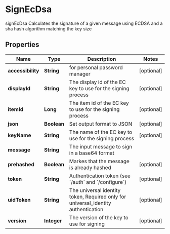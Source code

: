 

# SignEcDsa

signEcDsa Calculates the signature of a given message using ECDSA and a sha hash algorithm matching the key size

## Properties

Name | Type | Description | Notes
------------ | ------------- | ------------- | -------------
**accessibility** | **String** | for personal password manager |  [optional]
**displayId** | **String** | The display id of the EC key to use for the signing process |  [optional]
**itemId** | **Long** | The item id of the EC key to use for the signing process |  [optional]
**json** | **Boolean** | Set output format to JSON |  [optional]
**keyName** | **String** | The name of the EC key to use for the signing process |  [optional]
**message** | **String** | The input message to sign in a base64 format | 
**prehashed** | **Boolean** | Markes that the message is already hashed |  [optional]
**token** | **String** | Authentication token (see &#x60;/auth&#x60; and &#x60;/configure&#x60;) |  [optional]
**uidToken** | **String** | The universal identity token, Required only for universal_identity authentication |  [optional]
**version** | **Integer** | The version of the key to use for signing |  [optional]




